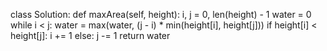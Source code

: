 class Solution:
def maxArea(self, height):
i, j = 0, len(height) - 1
water = 0
while i < j:
water = max(water, (j - i) * min(height[i], height[j]))
if height[i] < height[j]:
i += 1
else:
j -= 1
return water